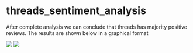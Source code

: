 # threads_sentiment_analysis
<p> After complete analysis we can conclude that threads has majority positive reviews. The results are shown below in a graphical format</p>
<img src="C:\Users\Shrav\Dev\threads\words dashboard.jpg">
<img src="C:\Users\Shrav\Dev\threads\review vs sentiment.jpg">
